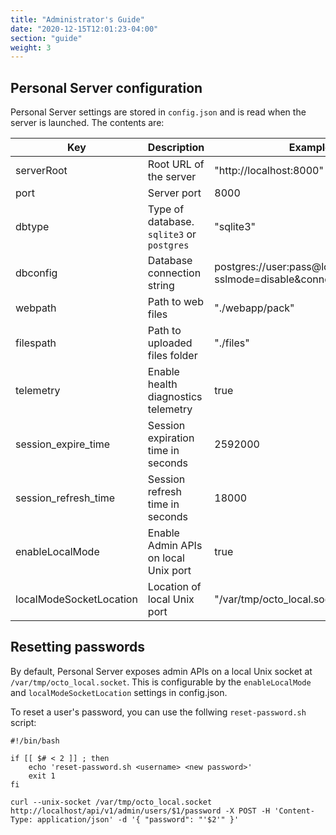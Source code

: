 ```yaml
---
title: "Administrator's Guide"
date: "2020-12-15T12:01:23-04:00"
section: "guide"
weight: 3
---
```


## Personal Server configuration

Personal Server settings are stored in `config.json` and is read when the server is launched. The contents are:

| Key      | Description | Example |
| -----------   | ----------- | ---
| serverRoot    | Root URL of the server    | "http://localhost:8000"
| port          | Server port               | 8000
| dbtype        | Type of database. `sqlite3` or `postgres` | "sqlite3"
| dbconfig      | Database connection string    | postgres://user:pass@localhost/boards?sslmode=disable&connect_timeout=10
| webpath       | Path to web files         | "./webapp/pack"
| filespath     | Path to uploaded files folder | "./files"
| telemetry     | Enable health diagnostics telemetry | true
| session_expire_time | Session expiration time in seconds | 2592000
| session_refresh_time  | Session refresh time in seconds | 18000
| enableLocalMode | Enable Admin APIs on local Unix port | true
| localModeSocketLocation | Location of local Unix port | "/var/tmp/octo_local.socket"


## Resetting passwords

By default, Personal Server exposes admin APIs on a local Unix socket at `/var/tmp/octo_local.socket`. This is configurable by the `enableLocalMode` and `localModeSocketLocation` settings in config.json.

To reset a user's password, you can use the follwing `reset-password.sh` script:

```
#!/bin/bash

if [[ $# < 2 ]] ; then
    echo 'reset-password.sh <username> <new password>'
    exit 1
fi

curl --unix-socket /var/tmp/octo_local.socket http://localhost/api/v1/admin/users/$1/password -X POST -H 'Content-Type: application/json' -d '{ "password": "'$2'" }'
```
